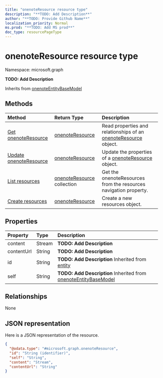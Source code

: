```yaml
---
title: "onenoteResource resource type"
description: "**TODO: Add Description**"
author: "**TODO: Provide Github Name**"
localization_priority: Normal
ms.prod: "**TODO: Add MS prod**"
doc_type: resourcePageType
---
```


# onenoteResource resource type


Namespace: microsoft.graph

**TODO: Add Description**


Inherits from [onenoteEntityBaseModel](../resources/onenoteentitybasemodel.md)

## Methods
|Method|Return Type|Description|
|:---|:---|:---|
|[Get onenoteResource](../api/onenoteresource-get.md)|[onenoteResource](../resources/onenoteresource.md)|Read properties and relationships of an [onenoteResource](../resources/onenoteresource.md) object.|
|[Update onenoteResource](../api/onenoteresource-update.md)|[onenoteResource](../resources/onenoteresource.md)|Update the properties of a [onenoteResource](../resources/onenoteresource.md) object.|
|[List resources](../api/onenote-list-resources.md)|[onenoteResource](../resources/onenoteresource.md) collection|Get the onenoteResources from the resources navigation property.|
|[Create resources](../api/onenote-post-resources.md)|[onenoteResource](../resources/onenoteresource.md)|Create a new resources object.|

## Properties
|Property|Type|Description|
|:---|:---|:---|
|content|Stream|**TODO: Add Description**|
|contentUrl|String|**TODO: Add Description**|
|id|String|**TODO: Add Description** Inherited from [entity](../resources/entity.md)|
|self|String|**TODO: Add Description** Inherited from [onenoteEntityBaseModel](../resources/onenoteentitybasemodel.md)|

## Relationships
None

## JSON representation
Here is a JSON representation of the resource.
<!-- {
  "blockType": "resource",
  "keyProperty": "id",
  "@odata.type": "microsoft.graph.onenoteResource",
  "baseType": "microsoft.graph.onenoteEntityBaseModel",
  "openType": false
}
-->
``` json
{
  "@odata.type": "#microsoft.graph.onenoteResource",
  "id": "String (identifier)",
  "self": "String",
  "content": "Stream",
  "contentUrl": "String"
}
```

